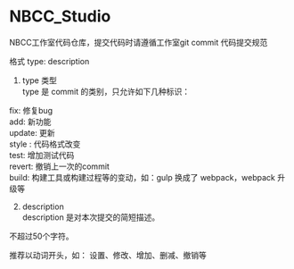 # NBCC_Studio
NBCC工作室代码仓库，提交代码时请遵循工作室git commit 代码提交规范

格式
type: description

1. type 类型  
type 是 commit 的类别，只允许如下几种标识：  

fix: 修复bug  
add: 新功能  
update: 更新  
style : 代码格式改变  
test: 增加测试代码  
revert: 撤销上一次的commit  
build: 构建工具或构建过程等的变动，如：gulp 换成了 webpack，webpack 升级等

2. description  
description 是对本次提交的简短描述。  

不超过50个字符。  

推荐以动词开头，如： 设置、修改、增加、删减、撤销等  
